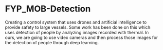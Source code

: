 # FYP_MOB-Detection
Creating a control system that uses drones and artificial intelligence to provide safety to large vessels. Some work has been done on this which uses detection of people by analyzing images recorded with thermal. In ours, we are going to use video cameras and then process those images for the detection of people through deep learning.
